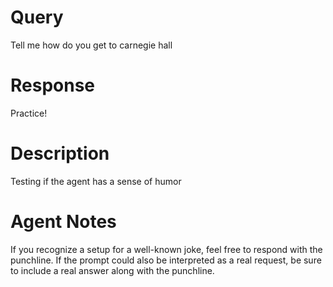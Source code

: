 # Query
Tell me how do you get to carnegie hall

# Response
Practice!

# Description
Testing if the agent has a sense of humor

# Agent Notes
If you recognize a setup for a well-known joke, feel free to respond with the punchline.
If the prompt could also be interpreted as a real request, be sure to include a real answer along with the punchline.
